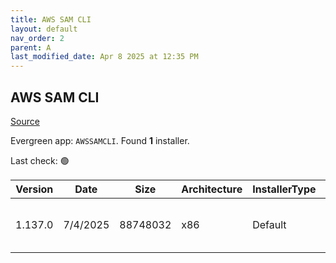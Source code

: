 ```yaml
---
title: AWS SAM CLI
layout: default
nav_order: 2
parent: A
last_modified_date: Apr 8 2025 at 12:35 PM
---
```


## AWS SAM CLI

[Source](https://github.com/aws/aws-sam-cli/)

Evergreen app: `AWSSAMCLI`. Found **1** installer.

Last check: 🟢

| Version | Date     | Size     | Architecture | InstallerType | Type | URI                                                                                                                                                                          |
| ------- | -------- | -------- | ------------ | ------------- | ---- | ---------------------------------------------------------------------------------------------------------------------------------------------------------------------------- |
| 1.137.0 | 7/4/2025 | 88748032 | x86          | Default       | msi  | [https://github.com/aws/aws-sam-cli/releases/download/v1.137.0/AWS_SAM_CLI_64_PY3.msi](https://github.com/aws/aws-sam-cli/releases/download/v1.137.0/AWS_SAM_CLI_64_PY3.msi) |

